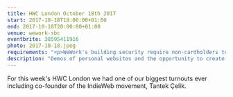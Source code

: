 ```yaml
---
title: HWC London October 18th 2017
start: 2017-10-18T18:00:00+01:00
end: 2017-10-18T20:00:00+01:00
venue: wework-sbc
eventbrite: 38595411916
photo: 2017-10-18.jpeg
requirements: "<p>WeWork's building security require non-cardholders to register as guests before being allowed access to the building.</p><p>Please meet at <strong>6pm</strong> sharp at the 30 Stamford Street ground floor reception.</p><p>There are a few different ways you can register for Homebrew Website Club London:</p>"
description: "Demos of personal websites and the opportunity to create, update or experiment on your personal website"
---
```

For this week's HWC London we had one of our biggest turnouts ever including co-founder of the IndieWeb movement, Tantek &Ccedil;elik.